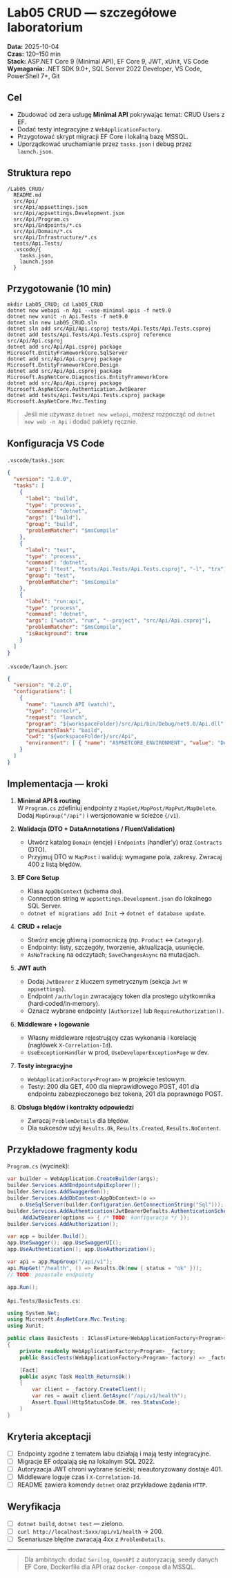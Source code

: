 # Lab05 CRUD — szczegółowe laboratorium

**Data:** 2025-10-04  
**Czas:** 120–150 min  
**Stack:** ASP.NET Core 9 (Minimal API), EF Core 9, JWT, xUnit, VS Code  
**Wymagania:** .NET SDK 9.0+, SQL Server 2022 Developer, VS Code, PowerShell 7+, Git

## Cel
- Zbudować od zera usługę **Minimal API** pokrywając temat: CRUD Users z EF.
- Dodać testy integracyjne z `WebApplicationFactory`.
- Przygotować skrypt migracji EF Core i lokalną bazę MSSQL.
- Uporządkować uruchamianie przez `tasks.json` i debug przez `launch.json`.

## Struktura repo
```
/Lab05_CRUD/
  README.md
  src/Api/
  src/Api/appsettings.json
  src/Api/appsettings.Development.json
  src/Api/Program.cs
  src/Api/Endpoints/*.cs
  src/Api/Domain/*.cs
  src/Api/Infrastructure/*.cs
  tests/Api.Tests/
  .vscode/{
    tasks.json,
    launch.json
  }
```

## Przygotowanie (10 min)
```pwsh
mkdir Lab05_CRUD; cd Lab05_CRUD
dotnet new webapi -n Api --use-minimal-apis -f net9.0
dotnet new xunit -n Api.Tests -f net9.0
dotnet sln new Lab05_CRUD.sln
dotnet sln add src/Api/Api.csproj tests/Api.Tests/Api.Tests.csproj
dotnet add tests/Api.Tests/Api.Tests.csproj reference src/Api/Api.csproj
dotnet add src/Api/Api.csproj package Microsoft.EntityFrameworkCore.SqlServer
dotnet add src/Api/Api.csproj package Microsoft.EntityFrameworkCore.Design
dotnet add src/Api/Api.csproj package Microsoft.AspNetCore.Diagnostics.EntityFrameworkCore
dotnet add src/Api/Api.csproj package Microsoft.AspNetCore.Authentication.JwtBearer
dotnet add tests/Api.Tests/Api.Tests.csproj package Microsoft.AspNetCore.Mvc.Testing
```

> Jeśli nie używasz `dotnet new webapi`, możesz rozpocząć od `dotnet new web -n Api` i dodać pakiety ręcznie.

## Konfiguracja VS Code
`.vscode/tasks.json`:
```json
{
  "version": "2.0.0",
  "tasks": [
    {
      "label": "build",
      "type": "process",
      "command": "dotnet",
      "args": ["build"],
      "group": "build",
      "problemMatcher": "$msCompile"
    },
    {
      "label": "test",
      "type": "process",
      "command": "dotnet",
      "args": ["test", "tests/Api.Tests/Api.Tests.csproj", "-l", "trx"],
      "group": "test",
      "problemMatcher": "$msCompile"
    },
    {
      "label": "run:api",
      "type": "process",
      "command": "dotnet",
      "args": ["watch", "run", "--project", "src/Api/Api.csproj"],
      "problemMatcher": "$msCompile",
      "isBackground": true
    }
  ]
}
```

`.vscode/launch.json`:
```json
{
  "version": "0.2.0",
  "configurations": [
    {
      "name": "Launch API (watch)",
      "type": "coreclr",
      "request": "launch",
      "program": "${workspaceFolder}/src/Api/bin/Debug/net9.0/Api.dll",
      "preLaunchTask": "build",
      "cwd": "${workspaceFolder}/src/Api",
      "environment": [ { "name": "ASPNETCORE_ENVIRONMENT", "value": "Development" } ]
    }
  ]
}
```

## Implementacja — kroki
1. **Minimal API & routing**  
   W `Program.cs` zdefiniuj endpointy z `MapGet/MapPost/MapPut/MapDelete`. Dodaj `MapGroup("/api")` i wersjonowanie w ścieżce (`/v1`).

2. **Walidacja (DTO + DataAnnotations / FluentValidation)**  
   - Utwórz katalog `Domain` (encje) i `Endpoints` (handler’y) oraz `Contracts` (DTO).  
   - Przyjmuj DTO w `MapPost` i waliduj: wymagane pola, zakresy. Zwracaj 400 z listą błędów.

3. **EF Core Setup**  
   - Klasa `AppDbContext` (schema `dbo`).  
   - Connection string w `appsettings.Development.json` do lokalnego SQL Server.  
   - `dotnet ef migrations add Init` → `dotnet ef database update`.

4. **CRUD + relacje**  
   - Stwórz encję główną i pomocniczą (np. `Product` ↔ `Category`).  
   - Endpointy: listy, szczegóły, tworzenie, aktualizacja, usunięcie.  
   - `AsNoTracking` na odczytach; `SaveChangesAsync` na mutacjach.

5. **JWT auth**  
   - Dodaj `JwtBearer` z kluczem symetrycznym (sekcja `Jwt` w `appsettings`).  
   - Endpoint `/auth/login` zwracający token dla prostego użytkownika (hard‑coded/in‑memory).  
   - Oznacz wybrane endpointy `[Authorize]` lub `RequireAuthorization()`.

6. **Middleware + logowanie**  
   - Własny middleware rejestrujący czas wykonania i korelację (nagłówek `X-Correlation-Id`).  
   - `UseExceptionHandler` w prod, `UseDeveloperExceptionPage` w dev.

7. **Testy integracyjne**  
   - `WebApplicationFactory<Program>` w projekcie testowym.  
   - Testy: 200 dla GET, 400 dla nieprawidłowego POST, 401 dla endpointu zabezpieczonego bez tokena, 201 dla poprawnego POST.

8. **Obsługa błędów i kontrakty odpowiedzi**  
   - Zwracaj `ProblemDetails` dla błędów.  
   - Dla sukcesów użyj `Results.Ok`, `Results.Created`, `Results.NoContent`.

## Przykładowe fragmenty kodu

`Program.cs` (wycinek):
```csharp
var builder = WebApplication.CreateBuilder(args);
builder.Services.AddEndpointsApiExplorer();
builder.Services.AddSwaggerGen();
builder.Services.AddDbContext<AppDbContext>(o =>
    o.UseSqlServer(builder.Configuration.GetConnectionString("Sql")));
builder.Services.AddAuthentication(JwtBearerDefaults.AuthenticationScheme)
    .AddJwtBearer(options => { /* TODO: konfiguracja */ });
builder.Services.AddAuthorization();

var app = builder.Build();
app.UseSwagger(); app.UseSwaggerUI();
app.UseAuthentication(); app.UseAuthorization();

var api = app.MapGroup("/api/v1");
api.MapGet("/health", () => Results.Ok(new { status = "ok" }));
// TODO: pozostałe endpointy

app.Run();
```

`Api.Tests/BasicTests.cs`:
```csharp
using System.Net;
using Microsoft.AspNetCore.Mvc.Testing;
using Xunit;

public class BasicTests : IClassFixture<WebApplicationFactory<Program>>
{
    private readonly WebApplicationFactory<Program> _factory;
    public BasicTests(WebApplicationFactory<Program> factory) => _factory = factory;

    [Fact]
    public async Task Health_ReturnsOk()
    {
        var client = _factory.CreateClient();
        var res = await client.GetAsync("/api/v1/health");
        Assert.Equal(HttpStatusCode.OK, res.StatusCode);
    }
}
```

## Kryteria akceptacji
- [ ] Endpointy zgodne z tematem labu działają i mają testy integracyjne.  
- [ ] Migracje EF odpalają się na lokalnym SQL 2022.  
- [ ] Autoryzacja JWT chroni wybrane ścieżki; nieautoryzowany dostaje 401.  
- [ ] Middleware loguje czas i `X-Correlation-Id`.  
- [ ] README zawiera komendy `dotnet` oraz przykładowe żądania `HTTP`.

## Weryfikacja
- [ ] `dotnet build`, `dotnet test` — zielono.  
- [ ] `curl http://localhost:5xxx/api/v1/health` → 200.  
- [ ] Scenariusze błędne zwracają 4xx z `ProblemDetails`.  

---

> Dla ambitnych: dodać `Serilog`, `OpenAPI` z autoryzacją, seedy danych EF Core, Dockerfile dla API oraz `docker-compose` dla MSSQL.

